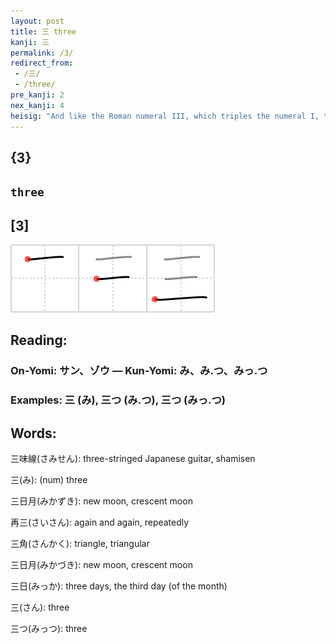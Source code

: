 ```yaml
---
layout: post
title: 三 three
kanji: 三
permalink: /3/
redirect_from:
 - /三/
 - /three/
pre_kanji: 2
nex_kanji: 4
heisig: "And like the Roman numeral III, which triples the numeral I, the kanji for <b>three</b> simply triples the single horizontal stroke. In writing it, think of &quot;1 + 2 = 3&quot; (一 + 二&nbsp;= 三) in order to keep the middle stroke shorter."
---
```


## {3}

## `three`

## [3]

<div class="stroke"><img src="../images/E4B889.png" /></div>

## Reading:

### On-Yomi: サン、ゾウ &mdash; Kun-Yomi: み、み.つ、みっ.つ

### Examples: 三 (み), 三つ (み.つ), 三つ (みっ.つ)

## Words:

三味線(さみせん): three-stringed Japanese guitar, shamisen

三(み): (num) three

三日月(みかずき): new moon, crescent moon

再三(さいさん): again and again, repeatedly

三角(さんかく): triangle, triangular

三日月(みかづき): new moon, crescent moon

三日(みっか): three days, the third day (of the month)

三(さん): three

三つ(みっつ): three
